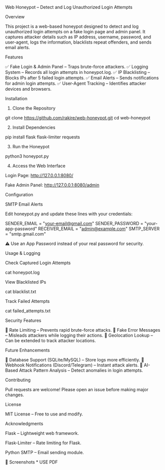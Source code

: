 Web Honeypot – Detect and Log Unauthorized Login Attempts

Overview

This project is a web-based honeypot designed to detect and log unauthorized login attempts on a fake login page and admin panel. It captures attacker details such as IP address, username, password, and user-agent, logs the information, blacklists repeat offenders, and sends email alerts.

Features

✅ Fake Login & Admin Panel – Traps brute-force attackers.
✅ Logging System – Records all login attempts in honeypot.log.
✅ IP Blacklisting – Blocks IPs after 5 failed login attempts.
✅ Email Alerts – Sends notifications for admin login attempts.
✅ User-Agent Tracking – Identifies attacker devices and browsers.


Installation

1. Clone the Repository

git clone https://github.com/rakire/web-honeypot.git
cd web-honeypot

2. Install Dependencies

pip install flask flask-limiter requests

3. Run the Honeypot

python3 honeypot.py

4. Access the Web Interface

Login Page: http://127.0.0.1:8080/

Fake Admin Panel: http://127.0.0.1:8080/admin

Configuration

SMTP Email Alerts

Edit honeypot.py and update these lines with your credentials:

SENDER_EMAIL = "your-email@gmail.com"
SENDER_PASSWORD = "your-app-password"
RECEIVER_EMAIL = "admin@example.com"
SMTP_SERVER = "smtp.gmail.com"

⚠️ Use an App Password instead of your real password for security.


Usage & Logging

Check Captured Login Attempts

cat honeypot.log

View Blacklisted IPs

cat blacklist.txt

Track Failed Attempts

cat failed_attempts.txt

Security Features

🔹 Rate Limiting – Prevents rapid brute-force attacks.
🔹 Fake Error Messages – Misleads attackers while logging their actions.
🔹 Geolocation Lookup – Can be extended to track attacker locations.


Future Enhancements

🚀 Database Support (SQLite/MySQL) – Store logs more efficiently.
🚀 Webhook Notifications (Discord/Telegram) – Instant attack alerts.
🚀 AI-Based Attack Pattern Analysis – Detect anomalies in login attempts.


Contributing

Pull requests are welcome! Please open an issue before making major changes.

License

MIT License – Free to use and modify.

Acknowledgments

Flask – Lightweight web framework.

Flask-Limiter – Rate limiting for Flask.

Python SMTP – Email sending module.

📌 Screenshots 
    * USE PDF
 



